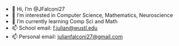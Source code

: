 - 👋 Hi, I’m @JFalconi27
- 👀 I’m interested in Computer Science, Mathematics, Neuroscience
- 🌱 I’m currently learning Comp Sci and Math
- 📫 School email: f.julian@wustl.edu
- 📫 Personal email: julianfalconi27@gmail.com
<!---
JFalconi27/JFalconi27 is a ✨ special ✨ repository because its `README.md` (this file) appears on your GitHub profile.
You can click the Preview link to take a look at your changes.
--->
